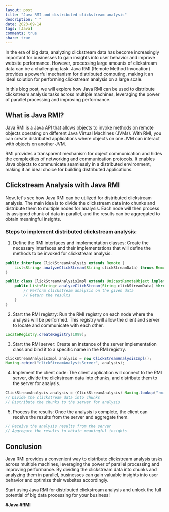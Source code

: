 ```yaml
---
layout: post
title: "Java RMI and distributed clickstream analysis"
description: " "
date: 2023-09-14
tags: [Java]
comments: true
share: true
---
```


In the era of big data, analyzing clickstream data has become increasingly important for businesses to gain insights into user behavior and improve website performance. However, processing large amounts of clickstream data can be a challenging task. Java RMI (Remote Method Invocation) provides a powerful mechanism for distributed computing, making it an ideal solution for performing clickstream analysis on a large scale.

In this blog post, we will explore how Java RMI can be used to distribute clickstream analysis tasks across multiple machines, leveraging the power of parallel processing and improving performance.

## What is Java RMI?

Java RMI is a Java API that allows objects to invoke methods on remote objects operating on different Java Virtual Machines (JVMs). With RMI, you can create distributed applications where objects on one JVM can interact with objects on another JVM.

RMI provides a transparent mechanism for object communication and hides the complexities of networking and communication protocols. It enables Java objects to communicate seamlessly in a distributed environment, making it an ideal choice for building distributed applications.

## Clickstream Analysis with Java RMI

Now, let's see how Java RMI can be utilized for distributed clickstream analysis. The main idea is to divide the clickstream data into chunks and distribute them to multiple nodes for analysis. Each node will then process its assigned chunk of data in parallel, and the results can be aggregated to obtain meaningful insights.

### Steps to implement distributed clickstream analysis:

1. Define the RMI interfaces and implementation classes: Create the necessary interfaces and their implementations that will define the methods to be invoked for clickstream analysis.

```java
public interface ClickStreamAnalysis extends Remote {
    List<String> analyzeClickStream(String clickStreamData) throws RemoteException;
}

public class ClickStreamAnalysisImpl extends UnicastRemoteObject implements ClickStreamAnalysis {
    public List<String> analyzeClickStream(String clickStreamData) throws RemoteException {
        // Perform clickstream analysis on the given data
        // Return the results
    }
}
```

2. Start the RMI registry: Run the RMI registry on each node where the analysis will be performed. This registry will allow the client and server to locate and communicate with each other.

```java
LocateRegistry.createRegistry(1099);
```

3. Start the RMI server: Create an instance of the server implementation class and bind it to a specific name in the RMI registry.

```java
ClickStreamAnalysisImpl analysis = new ClickStreamAnalysisImpl();
Naming.rebind("clickStreamAnalysisServer", analysis);
```
4. Implement the client code: The client application will connect to the RMI server, divide the clickstream data into chunks, and distribute them to the server for analysis.

```java
ClickStreamAnalysis analysis = (ClickStreamAnalysis) Naming.lookup("rmi://localhost/clickStreamAnalysisServer");
// Divide the clickstream data into chunks
// Distribute the chunks to the server for analysis
```

5. Process the results: Once the analysis is complete, the client can receive the results from the server and aggregate them.

```java
// Receive the analysis results from the server
// Aggregate the results to obtain meaningful insights
```

## Conclusion

Java RMI provides a convenient way to distribute clickstream analysis tasks across multiple machines, leveraging the power of parallel processing and improving performance. By dividing the clickstream data into chunks and analyzing them in parallel, businesses can gain valuable insights into user behavior and optimize their websites accordingly.

Start using Java RMI for distributed clickstream analysis and unlock the full potential of big data processing for your business!

**#Java #RMI**